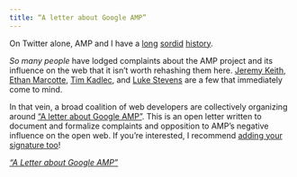 ```yaml
---
title: “A letter about Google AMP”
---
```


On Twitter alone, AMP and I have a [long](https://twitter.com/zachleat/status/908417702183735297) [sordid](https://twitter.com/zachleat/status/941375406095167489) [history](https://twitter.com/zachleat/status/950419903328215040).

_So many people_ have lodged complaints about the AMP project and its influence on the web that it isn’t worth rehashing them here. [Jeremy Keith](https://adactio.com/journal/tags/amp), [Ethan Marcotte](https://ethanmarcotte.com/wrote/amplified/), [Tim Kadlec](https://timkadlec.com/tags/amp/), and [Luke Stevens](https://github.com/ampproject/amphtml/issues/13597) are a few that immediately come to mind.

In that vein, a broad coalition of web developers are collectively organizing around [“A letter about Google AMP”](https://web.archive.org/web/20190331000506/http://ampletter.org/). This is an open letter written to document and formalize complaints and opposition to AMP’s negative influence on the open web. If you’re interested, I recommend [adding your signature too](https://github.com/amp-letter/amp-letter)!

<p class="primarylink"><a href="https://web.archive.org/web/20190331000506/http://ampletter.org/"><em>“A Letter about Google AMP”</em></a></p>
